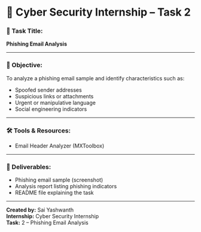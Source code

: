 
# 🧠 Cyber Security Internship – Task 2

### 📌 Task Title:
**Phishing Email Analysis**

---

### 🎯 Objective:
To analyze a phishing email sample and identify characteristics such as:
- Spoofed sender addresses  
- Suspicious links or attachments  
- Urgent or manipulative language  
- Social engineering indicators  

---

### 🛠️ Tools & Resources:
- Email Header Analyzer (MXToolbox)  

---

### 📁 Deliverables:
- Phishing email sample (screenshot)  
- Analysis report listing phishing indicators  
- README file explaining the task  

---

**Created by:** Sai Yashwanth  
**Internship:** Cyber Security Internship  
**Task:** 2 – Phishing Email Analysis
